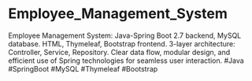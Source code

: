 # Employee_Management_System
Employee Management System: Java-Spring Boot 2.7 backend, MySQL database. HTML, Thymeleaf, Bootstrap frontend. 3-layer architecture: Controller, Service, Repository. Clear data flow, modular design, and efficient use of Spring technologies for seamless user interaction. #Java #SpringBoot #MySQL #Thymeleaf #Bootstrap
